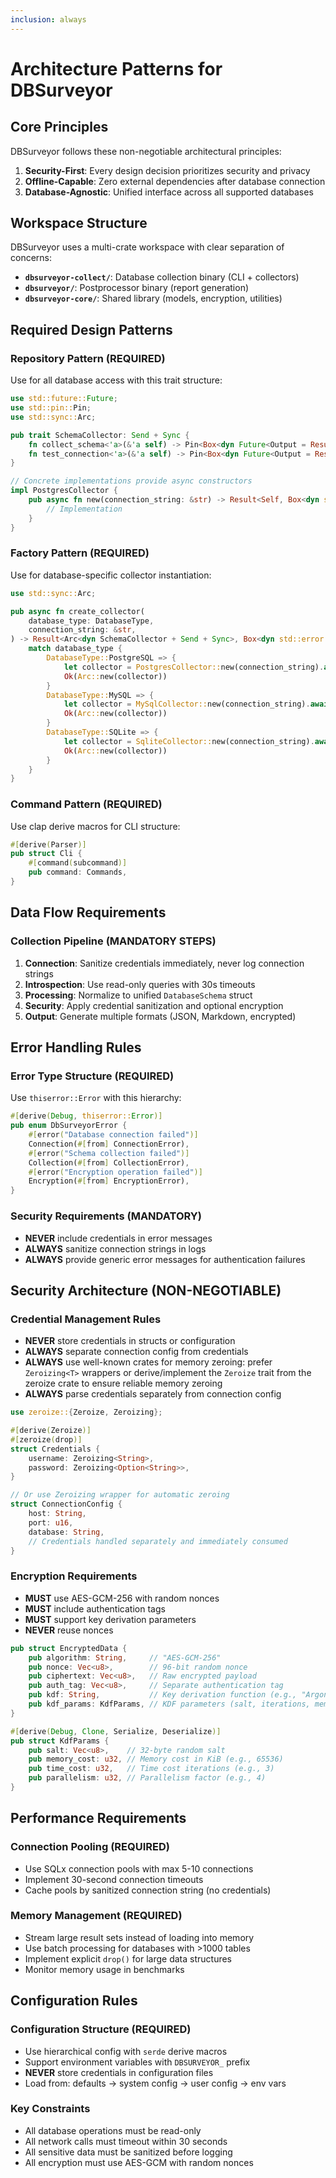 ```yaml
---
inclusion: always
---
```


# Architecture Patterns for DBSurveyor

## Core Principles

DBSurveyor follows these non-negotiable architectural principles:

1. **Security-First**: Every design decision prioritizes security and privacy
2. **Offline-Capable**: Zero external dependencies after database connection
3. **Database-Agnostic**: Unified interface across all supported databases

## Workspace Structure

DBSurveyor uses a multi-crate workspace with clear separation of concerns:

- **`dbsurveyor-collect/`**: Database collection binary (CLI + collectors)
- **`dbsurveyor/`**: Postprocessor binary (report generation)
- **`dbsurveyor-core/`**: Shared library (models, encryption, utilities)

## Required Design Patterns

### Repository Pattern (REQUIRED)

Use for all database access with this trait structure:

```rust
use std::future::Future;
use std::pin::Pin;
use std::sync::Arc;

pub trait SchemaCollector: Send + Sync {
    fn collect_schema<'a>(&'a self) -> Pin<Box<dyn Future<Output = Result<DatabaseSchema, Box<dyn std::error::Error + Send + Sync>>> + Send + 'a>>;
    fn test_connection<'a>(&'a self) -> Pin<Box<dyn Future<Output = Result<(), Box<dyn std::error::Error + Send + Sync>>> + Send + 'a>>;
}

// Concrete implementations provide async constructors
impl PostgresCollector {
    pub async fn new(connection_string: &str) -> Result<Self, Box<dyn std::error::Error + Send + Sync>> {
        // Implementation
    }
}
```

### Factory Pattern (REQUIRED)

Use for database-specific collector instantiation:

```rust
use std::sync::Arc;

pub async fn create_collector(
    database_type: DatabaseType,
    connection_string: &str,
) -> Result<Arc<dyn SchemaCollector + Send + Sync>, Box<dyn std::error::Error + Send + Sync>> {
    match database_type {
        DatabaseType::PostgreSQL => {
            let collector = PostgresCollector::new(connection_string).await?;
            Ok(Arc::new(collector))
        }
        DatabaseType::MySQL => {
            let collector = MySqlCollector::new(connection_string).await?;
            Ok(Arc::new(collector))
        }
        DatabaseType::SQLite => {
            let collector = SqliteCollector::new(connection_string).await?;
            Ok(Arc::new(collector))
        }
    }
}
```

### Command Pattern (REQUIRED)

Use clap derive macros for CLI structure:

```rust
#[derive(Parser)]
pub struct Cli {
    #[command(subcommand)]
    pub command: Commands,
}
```

## Data Flow Requirements

### Collection Pipeline (MANDATORY STEPS)

1. **Connection**: Sanitize credentials immediately, never log connection strings
2. **Introspection**: Use read-only queries with 30s timeouts
3. **Processing**: Normalize to unified `DatabaseSchema` struct
4. **Security**: Apply credential sanitization and optional encryption
5. **Output**: Generate multiple formats (JSON, Markdown, encrypted)

## Error Handling Rules

### Error Type Structure (REQUIRED)

Use `thiserror::Error` with this hierarchy:

```rust
#[derive(Debug, thiserror::Error)]
pub enum DbSurveyorError {
    #[error("Database connection failed")]
    Connection(#[from] ConnectionError),
    #[error("Schema collection failed")]
    Collection(#[from] CollectionError),
    #[error("Encryption operation failed")]
    Encryption(#[from] EncryptionError),
}
```

### Security Requirements (MANDATORY)

- **NEVER** include credentials in error messages
- **ALWAYS** sanitize connection strings in logs
- **ALWAYS** provide generic error messages for authentication failures

## Security Architecture (NON-NEGOTIABLE)

### Credential Management Rules

- **NEVER** store credentials in structs or configuration
- **ALWAYS** separate connection config from credentials
- **ALWAYS** use well-known crates for memory zeroing: prefer `Zeroizing<T>` wrappers or derive/implement the `Zeroize` trait from the zeroize crate to ensure reliable memory zeroing
- **ALWAYS** parse credentials separately from connection config

```rust
use zeroize::{Zeroize, Zeroizing};

#[derive(Zeroize)]
#[zeroize(drop)]
struct Credentials {
    username: Zeroizing<String>,
    password: Zeroizing<Option<String>>,
}

// Or use Zeroizing wrapper for automatic zeroing
struct ConnectionConfig {
    host: String,
    port: u16,
    database: String,
    // Credentials handled separately and immediately consumed
}
```

### Encryption Requirements

- **MUST** use AES-GCM-256 with random nonces
- **MUST** include authentication tags
- **MUST** support key derivation parameters
- **NEVER** reuse nonces

```rust
pub struct EncryptedData {
    pub algorithm: String,     // "AES-GCM-256"
    pub nonce: Vec<u8>,        // 96-bit random nonce
    pub ciphertext: Vec<u8>,   // Raw encrypted payload
    pub auth_tag: Vec<u8>,     // Separate authentication tag
    pub kdf: String,           // Key derivation function (e.g., "Argon2id")
    pub kdf_params: KdfParams, // KDF parameters (salt, iterations, memory, etc.)
}

#[derive(Debug, Clone, Serialize, Deserialize)]
pub struct KdfParams {
    pub salt: Vec<u8>,    // 32-byte random salt
    pub memory_cost: u32, // Memory cost in KiB (e.g., 65536)
    pub time_cost: u32,   // Time cost iterations (e.g., 3)
    pub parallelism: u32, // Parallelism factor (e.g., 4)
}
```

## Performance Requirements

### Connection Pooling (REQUIRED)

- Use SQLx connection pools with max 5-10 connections
- Implement 30-second connection timeouts
- Cache pools by sanitized connection string (no credentials)

### Memory Management (REQUIRED)

- Stream large result sets instead of loading into memory
- Use batch processing for databases with >1000 tables
- Implement explicit `drop()` for large data structures
- Monitor memory usage in benchmarks

## Configuration Rules

### Configuration Structure (REQUIRED)

- Use hierarchical config with `serde` derive macros
- Support environment variables with `DBSURVEYOR_` prefix
- **NEVER** store credentials in configuration files
- Load from: defaults → system config → user config → env vars

### Key Constraints

- All database operations must be read-only
- All network calls must timeout within 30 seconds
- All sensitive data must be sanitized before logging
- All encryption must use AES-GCM with random nonces
